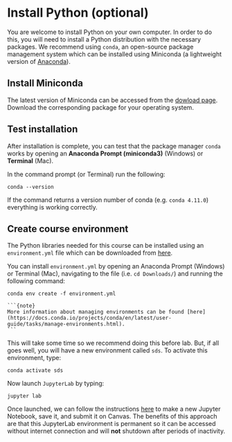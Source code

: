 # Install Python (optional)

You are welcome to install Python on your own computer. In order to do this, you will need to install a Python distribution with the necessary packages. We recommend using `conda`, an open-source package management system which can be installed using Miniconda (a lightweight version of [Anaconda](https://www.anaconda.com/products/individual)). 

## Install Miniconda

The latest version of Miniconda can be accessed from the [dowload page](https://docs.conda.io/en/latest/miniconda.html). Download the corresponding package for your operating system.

## Test installation

After installation is complete, you can test that the package manager `conda` works by opening an **Anaconda Prompt (miniconda3)** (Windows) or **Terminal** (Mac). 

In the command prompt (or Terminal) run the following:
```
conda --version
```

If the command returns a version number of conda (e.g. `conda 4.11.0`) everything is working correctly.

## Create course environment

The Python libraries needed for this course can be installed using an `environment.yml` file which can be downloaded from [here](https://www.dropbox.com/s/vq6yf1acpypdrf2/environment.yml?dl=0). 

You can install `environment.yml` by opening an Anaconda Prompt (Windows) or Terminal (Mac), navigating to the file (i.e. `cd Downloads/`) and running the following command:

```
conda env create -f environment.yml
```

````{margin}
```{note}
More information about managing environments can be found [here](https://docs.conda.io/projects/conda/en/latest/user-guide/tasks/manage-environments.html).
```
````

This will take some time so we recommend doing this before lab. But, if all goes well, you will have a new environment called `sds`. To activate this environment, type:

```
conda activate sds
```

Now launch `JupyterLab` by typing:

```
jupyter lab
```

Once launched, we can follow the instructions [here](../course-info/getting-started.ipynb) to make a new Jupyter Notebook, save it, and submit it on Canvas. The benefits of this approach are that this JupyterLab environment is permanent so it can be accessed without internet connection and will **not** shutdown after periods of inactivity.


